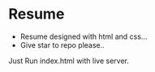 # Resume
<div><ul>
<li> Resume designed with html and css...</li> 
<li>Give star to repo please..</li>
</ul></div>

<div>
  <p>Just Run index.html with live server.</p>
</div>
